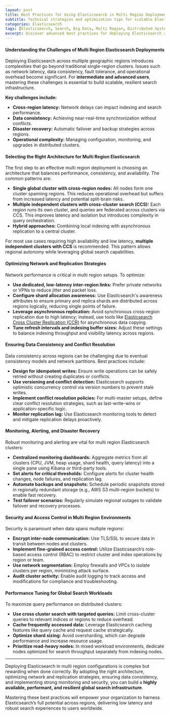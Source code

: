 ```yaml
---
layout: post
title: Best Practices for Using Elasticsearch in Multi Region Deployments
subtitle: Technical strategies and optimization tips for scalable Elasticsearch multi region setups
categories: Elasticsearch
tags: [Elasticsearch, Search, Big Data, Multi Region, Distributed Systems, DevOps]
excerpt: Discover advanced best practices for deploying Elasticsearch across multiple regions to ensure high availability, low latency, and robust data consistency in distributed environments.
---
```


#### Understanding the Challenges of Multi Region Elasticsearch Deployments

Deploying Elasticsearch across multiple geographic regions introduces complexities that go beyond traditional single-region clusters. Issues such as network latency, data consistency, fault tolerance, and operational overhead become significant. For **intermediate and advanced users**, mastering these challenges is essential to build scalable, resilient search infrastructure.

**Key challenges include:**

- **Cross-region latency:** Network delays can impact indexing and search performance.
- **Data consistency:** Achieving near-real-time synchronization without conflicts.
- **Disaster recovery:** Automatic failover and backup strategies across regions.
- **Operational complexity:** Managing configuration, monitoring, and upgrades in distributed clusters.

#### Selecting the Right Architecture for Multi Region Elasticsearch

The first step to an effective multi region deployment is choosing an architecture that balances performance, consistency, and availability. The common patterns are:

- **Single global cluster with cross-region nodes:** All nodes form one cluster spanning regions. This reduces operational overhead but suffers from increased latency and potential split-brain risks.
- **Multiple independent clusters with cross-cluster search (CCS):** Each region runs its own cluster, and queries are federated across clusters via CCS. This improves latency and isolation but introduces complexity in query orchestration.
- **Hybrid approaches:** Combining local indexing with asynchronous replication to a central cluster.

For most use cases requiring high availability and low latency, **multiple independent clusters with CCS** is recommended. This pattern allows regional autonomy while leveraging global search capabilities.

#### Optimizing Network and Replication Strategies

Network performance is critical in multi region setups. To optimize:

- **Use dedicated, low-latency inter-region links:** Prefer private networks or VPNs to reduce jitter and packet loss.
- **Configure shard allocation awareness:** Use Elasticsearch's awareness attributes to ensure primary and replica shards are distributed across regions logically, reducing single points of failure.
- **Leverage asynchronous replication:** Avoid synchronous cross-region replication due to high latency; instead, use tools like [Elasticsearch Cross Cluster Replication (CCR)](https://www.elastic.co/guide/en/elasticsearch/reference/current/xpack-ccr.html) for asynchronous data copying.
- **Tune refresh intervals and indexing buffer sizes:** Adjust these settings to balance indexing throughput and visibility latency across regions.

#### Ensuring Data Consistency and Conflict Resolution

Data consistency across regions can be challenging due to eventual consistency models and network partitions. Best practices include:

- **Design for idempotent writes:** Ensure write operations can be safely retried without creating duplicates or conflicts.
- **Use versioning and conflict detection:** Elasticsearch supports optimistic concurrency control via version numbers to prevent stale writes.
- **Implement conflict resolution policies:** For multi-master setups, define clear conflict resolution strategies, such as last-write-wins or application-specific logic.
- **Monitor replication lag:** Use Elasticsearch monitoring tools to detect and mitigate replication delays proactively.

#### Monitoring, Alerting, and Disaster Recovery

Robust monitoring and alerting are vital for multi region Elasticsearch clusters:

- **Centralized monitoring dashboards:** Aggregate metrics from all clusters (CPU, JVM, heap usage, shard health, query latency) into a single pane using Kibana or third-party tools.
- **Set alerts for critical thresholds:** Configure alerts for cluster health changes, node failures, and replication lag.
- **Automate backups and snapshots:** Schedule periodic snapshots stored in regionally redundant storage (e.g., AWS S3 multi-region buckets) to enable fast recovery.
- **Test failover scenarios:** Regularly simulate regional outages to validate failover and recovery processes.

#### Security and Access Control in Multi Region Environments

Security is paramount when data spans multiple regions:

- **Encrypt inter-node communication:** Use TLS/SSL to secure data in transit between nodes and clusters.
- **Implement fine-grained access control:** Utilize Elasticsearch’s role-based access control (RBAC) to restrict cluster and index operations by region or team.
- **Use network segmentation:** Employ firewalls and VPCs to isolate clusters per region, minimizing attack surface.
- **Audit cluster activity:** Enable audit logging to track access and modifications for compliance and troubleshooting.

#### Performance Tuning for Global Search Workloads

To maximize query performance on distributed clusters:

- **Use cross cluster search with targeted queries:** Limit cross-cluster queries to relevant indices or regions to reduce overhead.
- **Cache frequently accessed data:** Leverage Elasticsearch caching features like query cache and request cache strategically.
- **Optimize shard sizing:** Avoid oversharding, which can degrade performance and increase resource usage.
- **Prioritize read-heavy nodes:** In mixed workload environments, dedicate nodes optimized for search throughput separately from indexing nodes.

---

Deploying Elasticsearch in multi region configurations is complex but rewarding when done correctly. By adopting the right architecture, optimizing network and replication strategies, ensuring data consistency, and implementing strong monitoring and security, you can build a **highly available, performant, and resilient global search infrastructure**.

Mastering these best practices will empower your organization to harness Elasticsearch’s full potential across regions, delivering low latency and robust search experiences to users worldwide.